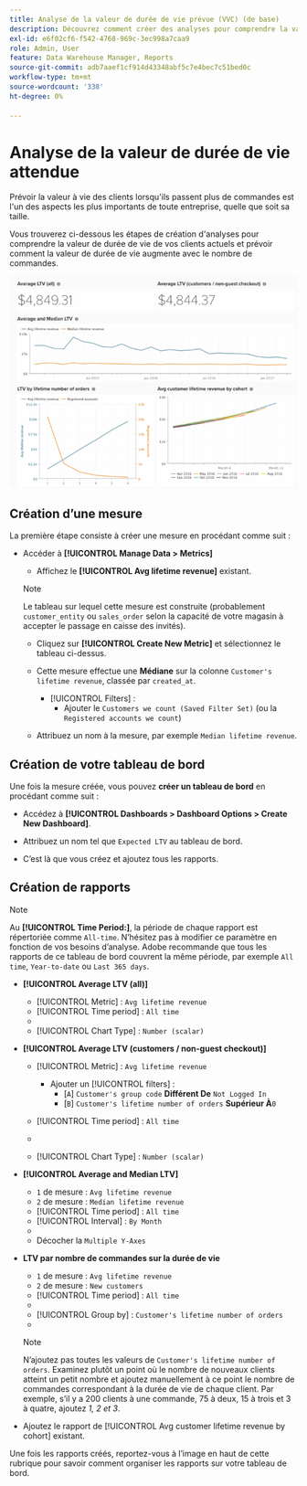 ```yaml
---
title: Analyse de la valeur de durée de vie prévue (VVC) (de base)
description: Découvrez comment créer des analyses pour comprendre la valeur de durée de vie de vos clients actuels et prévoir la façon dont la valeur de durée de vie augmente avec le nombre de commandes.
exl-id: e6f02cf6-f542-4768-969c-3ec998a7caa9
role: Admin, User
feature: Data Warehouse Manager, Reports
source-git-commit: adb7aaef1cf914d43348abf5c7e4bec7c51bed0c
workflow-type: tm+mt
source-wordcount: '338'
ht-degree: 0%

---
```


# Analyse de la valeur de durée de vie attendue

Prévoir la valeur à vie des clients lorsqu&#39;ils passent plus de commandes est l&#39;un des aspects les plus importants de toute entreprise, quelle que soit sa taille.

Vous trouverez ci-dessous les étapes de création d&#39;analyses pour comprendre la valeur de durée de vie de vos clients actuels et prévoir comment la valeur de durée de vie augmente avec le nombre de commandes.

![valeur de durée de vie attendue](../../assets/expected_ltv_720.png)

## Création d’une mesure

La première étape consiste à créer une mesure en procédant comme suit :
* Accéder à **[!UICONTROL Manage Data > Metrics]**
   * Affichez le **[!UICONTROL Avg lifetime revenue]** existant.

  >[!NOTE]
  >
  >Le tableau sur lequel cette mesure est construite (probablement `customer_entity` ou `sales_order` selon la capacité de votre magasin à accepter le passage en caisse des invités).

   * Cliquez sur **[!UICONTROL Create New Metric]** et sélectionnez le tableau ci-dessus.
   * Cette mesure effectue une **Médiane** sur la colonne `Customer's lifetime revenue`, classée par `created_at`.
      * [!UICONTROL Filters] :
         * Ajouter le `Customers we count (Saved Filter Set)` (ou la `Registered accounts we count`)

   * Attribuez un nom à la mesure, par exemple `Median lifetime revenue`.

## Création de votre tableau de bord

Une fois la mesure créée, vous pouvez **créer un tableau de bord** en procédant comme suit :
* Accédez à **[!UICONTROL Dashboards > Dashboard Options > Create New Dashboard]**.
* Attribuez un nom tel que `Expected LTV` au tableau de bord.

* C’est là que vous créez et ajoutez tous les rapports.

## Création de rapports

>[!NOTE]
>
>Au **[!UICONTROL Time Period:]**, la période de chaque rapport est répertoriée comme `All-time`. N’hésitez pas à modifier ce paramètre en fonction de vos besoins d’analyse. Adobe recommande que tous les rapports de ce tableau de bord couvrent la même période, par exemple `All time`, `Year-to-date` ou `Last 365 days`.

* **[!UICONTROL Average LTV (all)]**
   * [!UICONTROL Metric] : `Avg lifetime revenue`
   * [!UICONTROL Time period] : `All time`
   * 
     [!UICONTROL Intervalle]: `None`
   * [!UICONTROL Chart Type] : `Number (scalar)`

* **[!UICONTROL Average LTV (customers / non-guest checkout)]**
   * [!UICONTROL Metric] : `Avg lifetime revenue`
      * Ajouter un [!UICONTROL filters] :
         * [`A`] `Customer's group code` **Différent De** `Not Logged In`
         * [`B`] `Customer's lifetime number of orders` **Supérieur À**`0`

   * [!UICONTROL Time period] : `All time`
   * 
     [!UICONTROL Intervalle]: `None`
   * [!UICONTROL Chart Type] : `Number (scalar)`

* **[!UICONTROL Average and Median LTV]**
   * `1` de mesure : `Avg lifetime revenue`
   * `2` de mesure : `Median lifetime revenue`
   * [!UICONTROL Time period] : `All time`
   * [!UICONTROL Interval] : `By Month`
   * 
     [!UICONTROL Type de graphique]: `Line`
   * Décocher la `Multiple Y-Axes`

* **LTV par nombre de commandes sur la durée de vie**
   * `1` de mesure : `Avg lifetime revenue`
   * `2` de mesure : `New customers`
   * [!UICONTROL Time period] : `All time`
   * 
     [!UICONTROL Intervalle]: `None`
   * [!UICONTROL Group by] : `Customer's lifetime number of orders`
   * 
     [!UICONTROL Type de graphique]: `Line`

  >[!NOTE]
  >
  >N’ajoutez pas toutes les valeurs de `Customer's lifetime number of orders`. Examinez plutôt un point où le nombre de nouveaux clients atteint un petit nombre et ajoutez manuellement à ce point le nombre de commandes correspondant à la durée de vie de chaque client. Par exemple, s’il y a 200 clients à une commande, 75 à deux, 15 à trois et 3 à quatre, ajoutez *1, 2 et 3*.

* Ajoutez le rapport de [!UICONTROL Avg customer lifetime revenue by cohort] existant.

Une fois les rapports créés, reportez-vous à l’image en haut de cette rubrique pour savoir comment organiser les rapports sur votre tableau de bord.
